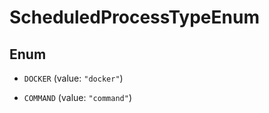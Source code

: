 

# ScheduledProcessTypeEnum

## Enum


* `DOCKER` (value: `"docker"`)

* `COMMAND` (value: `"command"`)



